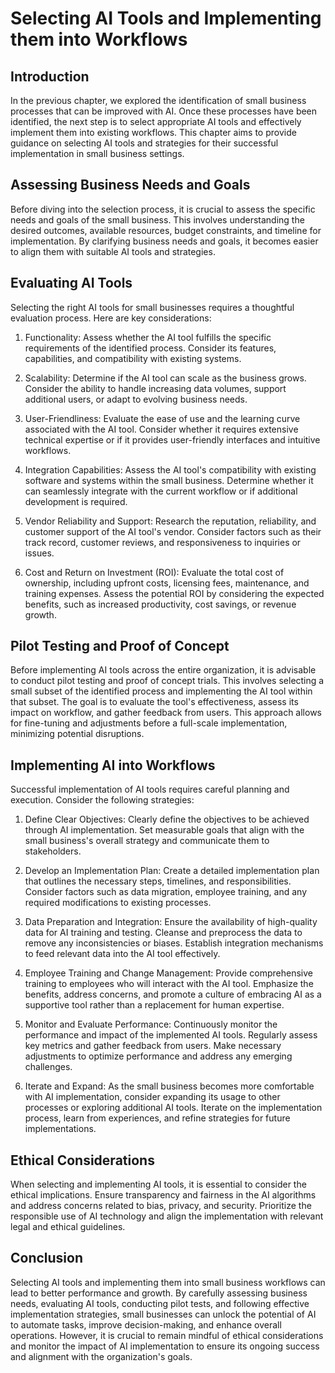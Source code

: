 # Selecting AI Tools and Implementing them into Workflows

## Introduction

In the previous chapter, we explored the identification of small business processes that can be improved with AI. Once these processes have been identified, the next step is to select appropriate AI tools and effectively implement them into existing workflows. This chapter aims to provide guidance on selecting AI tools and strategies for their successful implementation in small business settings.

## Assessing Business Needs and Goals

Before diving into the selection process, it is crucial to assess the specific needs and goals of the small business. This involves understanding the desired outcomes, available resources, budget constraints, and timeline for implementation. By clarifying business needs and goals, it becomes easier to align them with suitable AI tools and strategies.

## Evaluating AI Tools

Selecting the right AI tools for small businesses requires a thoughtful evaluation process. Here are key considerations:

1. Functionality: Assess whether the AI tool fulfills the specific requirements of the identified process. Consider its features, capabilities, and compatibility with existing systems.
    
2. Scalability: Determine if the AI tool can scale as the business grows. Consider the ability to handle increasing data volumes, support additional users, or adapt to evolving business needs.
    
3. User-Friendliness: Evaluate the ease of use and the learning curve associated with the AI tool. Consider whether it requires extensive technical expertise or if it provides user-friendly interfaces and intuitive workflows.
    
4. Integration Capabilities: Assess the AI tool's compatibility with existing software and systems within the small business. Determine whether it can seamlessly integrate with the current workflow or if additional development is required.
    
5. Vendor Reliability and Support: Research the reputation, reliability, and customer support of the AI tool's vendor. Consider factors such as their track record, customer reviews, and responsiveness to inquiries or issues.
    
6. Cost and Return on Investment (ROI): Evaluate the total cost of ownership, including upfront costs, licensing fees, maintenance, and training expenses. Assess the potential ROI by considering the expected benefits, such as increased productivity, cost savings, or revenue growth.
    

## Pilot Testing and Proof of Concept

Before implementing AI tools across the entire organization, it is advisable to conduct pilot testing and proof of concept trials. This involves selecting a small subset of the identified process and implementing the AI tool within that subset. The goal is to evaluate the tool's effectiveness, assess its impact on workflow, and gather feedback from users. This approach allows for fine-tuning and adjustments before a full-scale implementation, minimizing potential disruptions.

## Implementing AI into Workflows

Successful implementation of AI tools requires careful planning and execution. Consider the following strategies:

1. Define Clear Objectives: Clearly define the objectives to be achieved through AI implementation. Set measurable goals that align with the small business's overall strategy and communicate them to stakeholders.
    
2. Develop an Implementation Plan: Create a detailed implementation plan that outlines the necessary steps, timelines, and responsibilities. Consider factors such as data migration, employee training, and any required modifications to existing processes.
    
3. Data Preparation and Integration: Ensure the availability of high-quality data for AI training and testing. Cleanse and preprocess the data to remove any inconsistencies or biases. Establish integration mechanisms to feed relevant data into the AI tool effectively.
    
4. Employee Training and Change Management: Provide comprehensive training to employees who will interact with the AI tool. Emphasize the benefits, address concerns, and promote a culture of embracing AI as a supportive tool rather than a replacement for human expertise.
    
5. Monitor and Evaluate Performance: Continuously monitor the performance and impact of the implemented AI tools. Regularly assess key metrics and gather feedback from users. Make necessary adjustments to optimize performance and address any emerging challenges.
    
6. Iterate and Expand: As the small business becomes more comfortable with AI implementation, consider expanding its usage to other processes or exploring additional AI tools. Iterate on the implementation process, learn from experiences, and refine strategies for future implementations.
    

## Ethical Considerations

When selecting and implementing AI tools, it is essential to consider the ethical implications. Ensure transparency and fairness in the AI algorithms and address concerns related to bias, privacy, and security. Prioritize the responsible use of AI technology and align the implementation with relevant legal and ethical guidelines.

## Conclusion

Selecting AI tools and implementing them into small business workflows can lead to better performance and growth. By carefully assessing business needs, evaluating AI tools, conducting pilot tests, and following effective implementation strategies, small businesses can unlock the potential of AI to automate tasks, improve decision-making, and enhance overall operations. However, it is crucial to remain mindful of ethical considerations and monitor the impact of AI implementation to ensure its ongoing success and alignment with the organization's goals.
